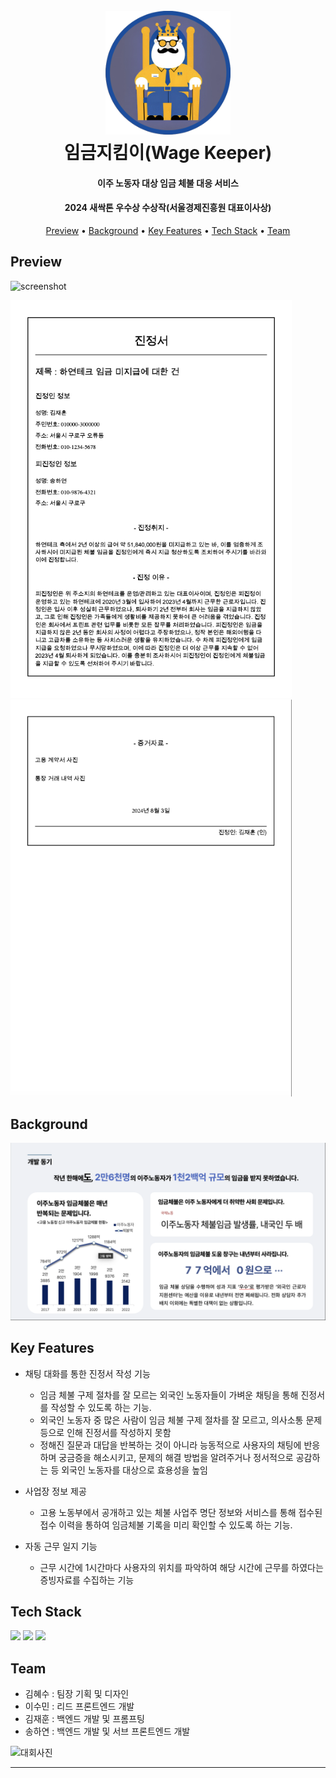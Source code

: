 
<h1 align="center">
  <br>
  <a href="http://www.amitmerchant.com/electron-markdownify"><img src="/src/main/resources/static/image/logo.png" alt="임금지킴이 로고" width="200"></a>
  <br>
  임금지킴이(Wage Keeper)
  <br>
</h1>

<h4 align="center">이주 노동자 대상 임금 체불 대응 서비스</h4>
<h4 align="center">2024 새싹톤 우수상 수상작(서울경제진흥원 대표이사상)</h4>

<p align="center">
  <a href="#preview">Preview</a> •
  <a href="#background">Background</a> •
  <a href="#Key-Features">Key Features</a> •
  <a href="#tech-stack">Tech Stack</a> •
  <a href="#team">Team</a>
</p>

## Preview
![screenshot](/src/main/resources/static/image/wageKeeper.gif)

<a href="/src/main/resources/static/example/document.pdf"><img src="/src/main/resources/static/image/document1.png" alt="진정서" width="450"></a>
<a href="/src/main/resources/static/example/document.pdf"><img src="/src/main/resources/static/image/document2.png" alt="진정서" width="450"></a>

## Background
<a href="/src/main/resources/static/example/document.pdf"><img src="/src/main/resources/static/image/motivation.png" alt="개발 동기" width="900"></a>

## Key Features

* 채팅 대화를 통한 진정서 작성 기능
  - 임금 체불 구제 절차를 잘 모르는 외국인 노동자들이 가벼운 채팅을 통해 진정서를 작성할 수 있도록 하는 기능.
  - 외국인 노동자 중 많은 사람이 임금 체불 구제 절차를 잘 모르고, 의사소통 문제 등으로 인해 진정서를 작성하지 못함
  - 정해진 질문과 대답을 반복하는 것이 아니라 능동적으로 사용자의 채팅에 반응하며 궁금증을 해소시키고, 문제의 해결 방법을 알려주거나 정서적으로 공감하는 등 외국인 노동자를 대상으로 효용성을 높임

* 사업장 정보 제공
  - 고용 노동부에서 공개하고 있는 체불 사업주 명단 정보와 서비스를 통해 접수된 접수 이력을 통하여 임금체불 기록을 미리 확인할 수 있도록 하는 기능.
* 자동 근무 일지 기능
  - 근무 시간에 1시간마다 사용자의 위치를 파악하여 해당 시간에 근무를 하였다는 증빙자료를 수집하는 기능

## Tech Stack
<img src="https://img.shields.io/badge/spring-boot?style=for-the-badge&logo=spring-boot&logoColor=white">
<img src="https://img.shields.io/badge/mysql-4479A1?style=for-the-badge&logo=mysql&logoColor=white"> 
<img src="https://img.shields.io/badge/react-61DAFB?style=for-the-badge&logo=react&logoColor=white">


## Team
- 김혜수 : 팀장 기획 및 디자인
- 이수민 : 리드 프론트엔드 개발
- 김재훈 : 백엔드 개발 및 프롬프팅
- 송하연 : 백엔드 개발 및 서브 프론트엔드 개발
<img src="https://github.com/user-attachments/assets/25c52fb6-8e60-48d6-adee-8e19283214e6" alt="대회사진" width="400">

---
